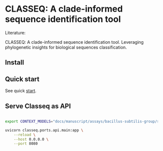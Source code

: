 # CLASSEQ: A clade-informed sequence identification tool

Literature:

CLASSEQ: A clade-informed sequence identification tool. Leveraging phylogenetic insights for biological sequences classification.

## Install

## Quick start

See quick [start](docs/mds/README.md).

## Serve Classeq as API

```bash

export CONTEXT_MODELS="docs/manuscript/assays/bacillus-subtilis-group/supplementary-material/05-config.yaml"

uvicorn classeq.ports.api.main:app \
    --reload \
    --host 0.0.0.0 \
    --port 8080

```

